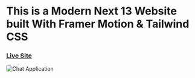 # This is a Modern Next 13 Website built  With Framer Motion & Tailwind CSS

### [Live Site](https://metaverse1.vercel.app/)

![Chat Application](https://i.ibb.co/sbSHWH0/Thumbnail-1.png)


